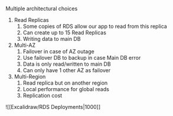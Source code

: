 Multiple architectural choices
1. Read Replicas
	1. Some copies of RDS allow our app to read from this replica
	2. Can create up to 15 Read Replicas
	3. Writing data to main DB
2. Multi-AZ
	1. Failover in case of AZ outage
	2. Use failover DB to backup in case Main DB error
	3. Data is only read/written to main DB
	4. Can only have 1 other AZ as failover
3. Multi-Region
	1. Read replica but on another region
	2. Local performance for global reads
	3. Replication cost

![[Excalidraw/RDS Deployments|1000]]
